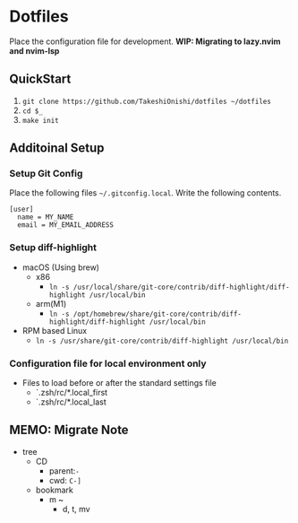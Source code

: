 # Dotfiles

Place the configuration file for development.
**WIP: Migrating to lazy.nvim and nvim-lsp**

## QuickStart

1. `git clone https://github.com/TakeshiOnishi/dotfiles ~/dotfiles`
1. `cd $_`
1. `make init`

## Additoinal Setup

### Setup Git Config

Place the following files `~/.gitconfig.local`. Write the following contents.

```
[user]
  name = MY_NAME
  email = MY_EMAIL_ADDRESS
```

### Setup diff-highlight

- macOS (Using brew)
  - x86
    - `ln -s /usr/local/share/git-core/contrib/diff-highlight/diff-highlight /usr/local/bin`
  - arm(M1)
    - `ln -s /opt/homebrew/share/git-core/contrib/diff-highlight/diff-highlight /usr/local/bin`
- RPM based Linux
  - `ln -s /usr/share/git-core/contrib/diff-highlight /usr/local/bin`

### Configuration file for local environment only

- Files to load before or after the standard settings file
  - `.zsh/rc/*.local_first
  - `.zsh/rc/*.local_last

## MEMO: Migrate Note

- tree
    - CD
        - parent:`-`
        - cwd: `C-]`
    - bookmark
        - m ~ 
            - d, t, mv
